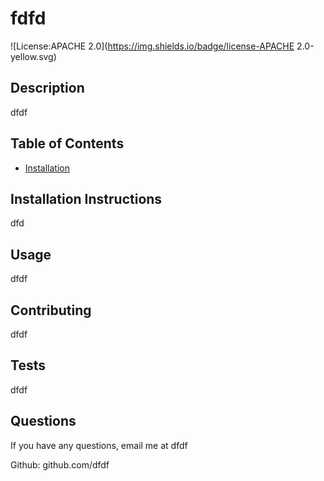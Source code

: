 # fdfd
  ![License:APACHE 2.0](https://img.shields.io/badge/license-APACHE 2.0-yellow.svg)
## Description

dfdf

## Table of Contents

 * [Installation](#Installation)

## Installation Instructions

dfd

## Usage

dfdf

## Contributing

dfdf

## Tests

dfdf

## Questions

If you have any questions, email me at dfdf

Github: github.com/dfdf
